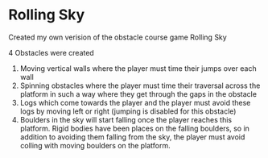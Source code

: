# Rolling Sky
 Created my own verision of the obstacle course game Rolling Sky


4 Obstacles were created
1. Moving vertical walls where the player must time their jumps over each wall
2. Spinning obstacles where the player must time their traversal across the platform in such a way where they get through the gaps in the obstacle
3. Logs which come towards the player and the player must avoid these logs by moving left or right (jumping is disabled for this obstacle)
4. Boulders in the sky will start falling once the player reaches this platform. Rigid bodies have been places on the falling boulders, so in addition to avoiding them falling from the sky, the player must avoid colling with moving boulders on the platform.